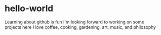 hello-world
===========

Learning about github is fun
I'm looking forward to working on some projects here
I love coffee, cooking, gardening, art, music, and philosophy
